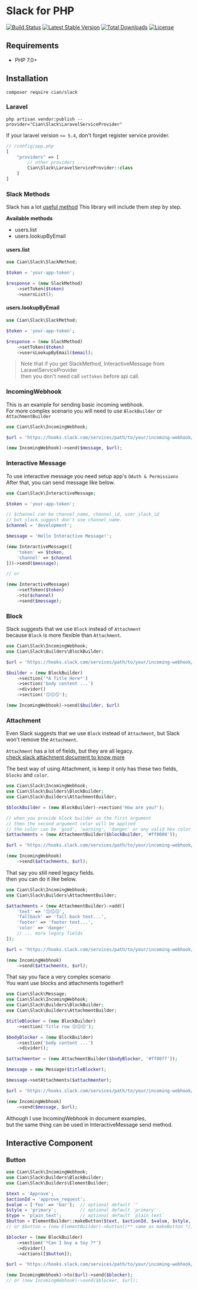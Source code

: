 # Slack for PHP

[![Build Status](https://travis-ci.com/cian6390/slack.svg?branch=master)](https://travis-ci.com/cian6390/slack)
[![Latest Stable Version](https://poser.pugx.org/cian/slack/v/stable)](https://packagist.org/packages/cian/slack)
[![Total Downloads](https://poser.pugx.org/cian/slack/downloads)](https://packagist.org/packages/cian/slack)
[![License](https://poser.pugx.org/cian/slack/license)](https://packagist.org/packages/cian/slack)

## Requirements

- PHP 7.0+

## Installation

```
composer require cian/slack
```

### Laravel

```shell
php artisan vendor:publish --provider="Cian\Slack\LaravelServiceProvider"
```

If your laravel version `<= 5.4`, don't forget register service provider.  

```php
// /config/app.php
[
    "providers" => [
        // other providers ...
        Cian\Slack\LaravelServiceProvider::class
    ]
]
```

### Slack Methods

Slack has a lot [useful method](https://api.slack.com/methods)
This library will include them step by step.  

**Available methods**

- users.list
- users.lookupByEmail

#### users.list

```php
use Cian\Slack\SlackMethod;

$token = 'your-app-token';

$response = (new SlackMethod)
    ->setToken($token)
    ->usersList();
```

#### users.lookupByEmail

```php
use Cian\Slack\SlackMethod;

$token = 'your-app-token';

$response = (new SlackMethod)
    ->setToken($token)
    ->usersLookupByEmail($email);
```

> Note that if you get SlackMethod, InteractiveMessage from LaravelServiceProvider  
> then you don't need call `setToken` before api call.  

### IncomingWebhook

This is an example for sending basic incoming webhook.  
For more complex scenario you will need to use `BlockBuilder` or `AttachmentBuilder`

```php
use Cian\Slack\IncomingWebhook;

$url = 'https://hooks.slack.com/services/path/to/your/incoming-webhook/url';

(new IncomingWebhook)->send($message, $url);
```

### Interactive Message

To use interactive message you need setup app's `OAuth & Permissions`  
After that, you can send message like below.  

```php
use Cian\Slack\InteractiveMessage;

$token = 'your-app-token';

// $channel can be channel_name, channel_id, user_slack_id
// but slack suggest don't use channel_name.
$channel = 'development';

$message = 'Hello Interactive Message!';

(new InteractiveMessage([
    'token' => $token,
    'channel' => $channel
]))->send($message);

// or

(new InteractiveMessage)
    ->setToken($token)
    ->to($channel)
    ->send($message);
```

### Block

Slack suggests that we use `Block` instead of `Attachment`  
because `Block` is more flexible than `Attachment`.  

```php
use Cian\Slack\IncomingWebhook;
use Cian\Slack\Builders\BlockBuilder;

$url = 'https://hooks.slack.com/services/path/to/your/incoming-webhook/url';

$builder = (new BlockBuilder)
    ->section('*A Title Here*')
    ->section('body content ...')
    ->divider()
    ->section('😗😗😗');

(new IncomingWebhook)->send($builder, $url)
```

### Attachment

Even Slack suggests that we use `Block` instead of `Attachment`, 
but Slack won't remove the `Attachment`.  

`Attachment` has a lot of fields, but they are all legacy.  
[check slack attachment document to know more](https://api.slack.com/reference/messaging/attachments)  

The best way of using Attachment, is keep it only has these two fields, `blocks` and `color`.  

```php
use Cian\Slack\IncomingWebhook;
use Cian\Slack\Builders\BlockBuilder;
use Cian\Slack\Builders\AttachmentBuilder;

$blockBuilder = (new BlockBuilder)->section('How are you?');

// when you provide block builder as the first argument
// then the second argument color will be applied
// the color can be 'good', 'warning', 'danger' or any valid hex color code.
$attachments = (new AttachmentBuilder($blockBuilder, '#ff0000'));

$url = 'https://hooks.slack.com/services/path/to/your/incoming-webhook/url';

(new IncomingWebhook)
    ->send($attachments, $url);
```

That say you still need legacy fields.  
then you can do it like below.  

```php
use Cian\Slack\IncomingWebhook;
use Cian\Slack\Builders\AttachmentBuilder;

$attachments = (new AttachmentBuilder)->add([
    'text' => '😗😗😗',
    'fallback' => 'fall back text...',
    'footer' => 'footer text...',
    'color' => 'danger'
    // ... more legacy fields
]);

$url = 'https://hooks.slack.com/services/path/to/your/incoming-webhook/url';

(new IncomingWebhook)
    ->send($attachments, $url);
```

That say you face a very complex scenario  
You want use blocks and attachments together!!  

```php
use Cian\Slack\Message;
use Cian\Slack\IncomingWebhook;
use Cian\Slack\Builders\BlockBuilder;
use Cian\Slack\Builders\AttachmentBuilder;

$titleBlocker = (new BlockBuilder)
    ->section('Title row 😗😗😗');

$bodyBlocker = (new BlockBuilder)
    ->section('body content ...')
    ->divider();

$attachmenter = (new AttachmentBuilder($bodyBlocker, '#ff00ff'));

$message = new Message($titleBlocker);

$message->setAttachments($attachmenter);

$url = 'https://hooks.slack.com/services/path/to/your/incoming-webhook/url';

(new IncomingWebhook)
    ->send($message, $url);
```

Although I use IncomingWebhook in document examples,  
but the same thing can be used in InteractiveMessage send method.  

## Interactive Component

### Button

```php
use Cian\Slack\IncomingWebhook;
use Cian\Slack\Builders\BlockBuilder;
use Cian\Slack\Builders\ElementBuilder;

$text = 'Approve';
$actionId = 'approve_request';
$value = ['foo' => 'bar'];  // optional default ''
$style = 'primary';         // optional default 'primary'
$type = 'plain_text';       // optional default `plain_text`
$button = ElementBuilder::makeButton($text, $actionId, $value, $style, $type);
// or $button = (new ElementBuilder)->button(/** same as makeButton */);

$blocker = (new BlockBuilder)
    ->section('*Can I buy a toy ?*')
    ->divider()
    ->actions([$button]);

$url = 'https://hooks.slack.com/services/path/to/your/incoming-webhook/url';

(new IncomingWebhook)->to($url)->send($blocker);
// or (new IncomingWebhook)->send($blocker, $url);
```
